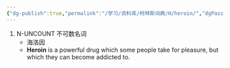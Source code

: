 ```yaml
---
{"dg-publish":true,"permalink":"/学习/资料库/柯林斯词典/H/heroin/","dgPassFrontmatter":true}
---
```


1. N-UNCOUNT 不可数名词
	- 海洛因
	- **Heroin** is a powerful drug which some people take for pleasure, but which they can become addicted to.
